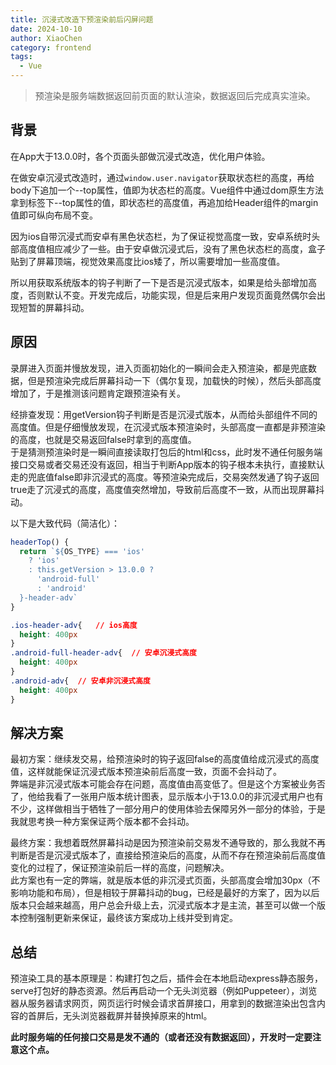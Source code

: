 ```yaml
---
title: 沉浸式改造下预渲染前后闪屏问题
date: 2024-10-10
author: XiaoChen
category: frontend
tags:
  - Vue
---
```


> 预渲染是服务端数据返回前页面的默认渲染，数据返回后完成真实渲染。

## 背景

在App大于13.0.0时，各个页面头部做沉浸式改造，优化用户体验。

在做安卓沉浸式改造时，通过`window.user.navigator`获取状态栏的高度，再给body下追加一个--top属性，值即为状态栏的高度。Vue组件中通过dom原生方法拿到标签下--top属性的值，即状态栏的高度值，再追加给Header组件的margin值即可纵向布局不变。

因为ios自带沉浸式而安卓有黑色状态栏，为了保证视觉高度一致，安卓系统时头部高度值相应减少了一些。由于安卓做沉浸式后，没有了黑色状态栏的高度，盒子贴到了屏幕顶端，视觉效果高度比ios矮了，所以需要增加一些高度值。

所以用获取系统版本的钩子判断了一下是否是沉浸式版本，如果是给头部增加高度，否则默认不变。开发完成后，功能实现，但是后来用户发现页面竟然偶尔会出现短暂的屏幕抖动。

## 原因

录屏进入页面并慢放发现，进入页面初始化的一瞬间会走入预渲染，都是兜底数据，但是预渲染完成后屏幕抖动一下（偶尔复现，加载快的时候），然后头部高度增加了，于是推测该问题肯定跟预渲染有关。

经排查发现：用getVersion钩子判断是否是沉浸式版本，从而给头部组件不同的高度值。但是仔细慢放发现，在沉浸式版本预渲染时，头部高度一直都是非预渲染的高度，也就是交易返回false时拿到的高度值。</br>
于是猜测预渲染时是一瞬间直接读取打包后的html和css，此时发不通任何服务端接口交易或者交易还没有返回，相当于判断App版本的钩子根本未执行，直接默认走的兜底值false即非沉浸式的高度。等预渲染完成后，交易突然发通了钩子返回true走了沉浸式的高度，高度值突然增加，导致前后高度不一致，从而出现屏幕抖动。

以下是大致代码（简洁化）：

```js
headerTop() {
  return `${OS_TYPE} === 'ios'
    ? 'ios'
    : this.getVersion > 13.0.0 ?
      'android-full'
      : 'android'
  }-header-adv`
}
```

```css
.ios-header-adv{   // ios高度
  height: 400px
}
.android-full-header-adv{  // 安卓沉浸式高度
  height: 400px
}
.android-adv{  // 安卓非沉浸式高度
  height: 400px
}
```

## 解决方案

最初方案：继续发交易，给预渲染时的钩子返回false的高度值给成沉浸式的高度值，这样就能保证沉浸式版本预渲染前后高度一致，页面不会抖动了。</br>
弊端是非沉浸式版本可能会存在问题，高度值由高变低了。但是这个方案被业务否了，他给我看了一张用户版本统计图表，显示版本小于13.0.0的非沉浸式用户也有不少，这样做相当于牺牲了一部分用户的使用体验去保障另外一部分的体验，于是我就思考换一种方案保证两个版本都不会抖动。

最终方案：我想着既然屏幕抖动是因为预渲染前交易发不通导致的，那么我就不再判断是否是沉浸式版本了，直接给预渲染后的高度，从而不存在预渲染前后高度值变化的过程了，保证预渲染前后一样的高度，问题解决。</br>
此方案也有一定的弊端，就是版本低的非沉浸式页面，头部高度会增加30px（不影响功能和布局），但是相较于屏幕抖动的bug，已经是最好的方案了，因为以后版本只会越来越高，用户总会升级上去，沉浸式版本才是主流，甚至可以做一个版本控制强制更新来保证，最终该方案成功上线并受到肯定。

## 总结

预渲染工具的基本原理是：构建打包之后，插件会在本地启动express静态服务，serve打包好的静态资源。然后再启动一个无头浏览器（例如Puppeteer），浏览器从服务器请求网页，网页运行时候会请求首屏接口，用拿到的数据渲染出包含内容的首屏后，无头浏览器截屏并替换掉原来的html。

**此时服务端的任何接口交易是发不通的（或者还没有数据返回），开发时一定要注意这个点。**
